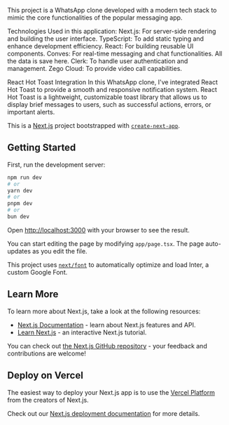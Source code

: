 This project is a WhatsApp clone developed with a modern tech stack to mimic the core functionalities of the popular messaging app.

Technologies Used in this application:
Next.js: For server-side rendering and building the user interface.
TypeScript: To add static typing and enhance development efficiency.
React: For building reusable UI components.
Conves: For real-time messaging and chat functionalities. All the data is save here.
Clerk: To handle user authentication and management.
Zego Cloud: To provide video call capabilities.

React Hot Toast Integration
In this WhatsApp clone, I've integrated React Hot Toast to provide a smooth and responsive notification system. React Hot Toast is a lightweight, customizable toast library that allows us to display brief messages to users, such as successful actions, errors, or important alerts.

This is a [Next.js](https://nextjs.org/) project bootstrapped with [`create-next-app`](https://github.com/vercel/next.js/tree/canary/packages/create-next-app).

## Getting Started

First, run the development server:

```bash
npm run dev
# or
yarn dev
# or
pnpm dev
# or
bun dev
```

Open [http://localhost:3000](http://localhost:3000) with your browser to see the result.

You can start editing the page by modifying `app/page.tsx`. The page auto-updates as you edit the file.

This project uses [`next/font`](https://nextjs.org/docs/basic-features/font-optimization) to automatically optimize and load Inter, a custom Google Font.

## Learn More

To learn more about Next.js, take a look at the following resources:

- [Next.js Documentation](https://nextjs.org/docs) - learn about Next.js features and API.
- [Learn Next.js](https://nextjs.org/learn) - an interactive Next.js tutorial.

You can check out [the Next.js GitHub repository](https://github.com/vercel/next.js/) - your feedback and contributions are welcome!

## Deploy on Vercel

The easiest way to deploy your Next.js app is to use the [Vercel Platform](https://vercel.com/new?utm_medium=default-template&filter=next.js&utm_source=create-next-app&utm_campaign=create-next-app-readme) from the creators of Next.js.

Check out our [Next.js deployment documentation](https://nextjs.org/docs/deployment) for more details.

